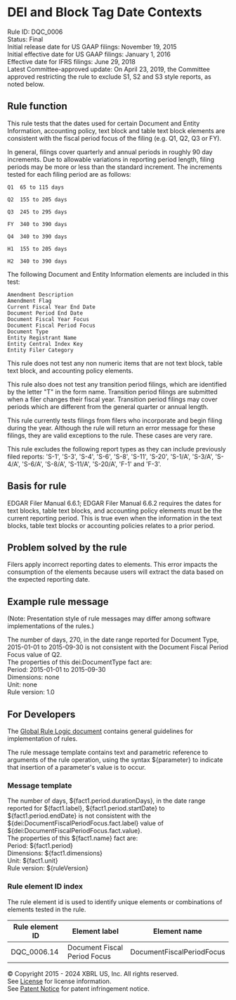 # DEI and Block Tag Date Contexts 
Rule ID: DQC_0006   
Status: Final  
Initial release date for US GAAP filings: November 19, 2015  
Initial effective date for US GAAP filings: January 1, 2016  
Effective date for IFRS filings: June 29, 2018  
Latest Committee-approved update: On April 23, 2019, the Committee approved restricting the rule to exclude S1, S2 and S3 style reports, as noted below. 

## Rule function

This rule tests that the dates used for certain Document and Entity Information, accounting policy, text block and table text block elements are consistent with the fiscal period focus of the filing (e.g. Q1, Q2, Q3 or FY). 

In general, filings cover quarterly and annual periods in roughly 90 day increments. Due to allowable variations in reporting period length, filing periods may be more or less than the standard increment. The increments tested for each filing period are as follows:

	Q1	65 to 115 days

	Q2	155 to 205 days

	Q3	245 to 295 days

	FY	340 to 390 days
	
	Q4	340 to 390 days

	H1	155 to 205 days

	H2	340 to 390 days


The following Document and Entity Information elements are included in this test:

	Amendment Description
	Amendment Flag
	Current Fiscal Year End Date
	Document Period End Date
	Document Fiscal Year Focus
	Document Fiscal Period Focus
	Document Type
	Entity Registrant Name
	Entity Central Index Key
	Entity Filer Category

This rule does not test any non numeric items that are not text block, table text block, and accounting policy elements.  

This rule also does not test any transition period filings, which are identified by the letter "T" in the form name. Transition period filings are submitted when a filer changes their fiscal year. Transition period filings may cover periods which are different from the general quarter or annual length.  

This rule currently tests filings from filers who incorporate and begin filing during the year. Although the rule will return an error message for these filings, they are valid exceptions to the rule. These cases are very rare.  

This rule excludes the following report types as they can include previously filed reports:
 'S-1', 'S-3', 'S-4', 'S-6', 'S-8', 'S-11', 'S-20', 'S-1/A', 'S-3/A', 'S-4/A', 'S-6/A', 'S-8/A', 'S-11/A', 'S-20/A', 'F-1' and 'F-3'.  

## Basis for rule  

EDGAR Filer Manual 6.6.1; EDGAR Filer Manual 6.6.2 requires the dates for text blocks, table text blocks, and accounting policy elements must be the current reporting period. This is true even when the information in the text blocks, table text blocks or accounting policies relates to a prior period.  

## Problem solved by the rule

Filers apply incorrect reporting dates to elements. This error impacts the consumption of the elements because users will extract the data based on the expected reporting date.  

## Example rule message 
(Note: Presentation style of rule messages may differ among software implementations of the rules.)

The number of days, 270, in the date range reported for Document Type, 2015-01-01 to 2015-09-30 is not consistent with the Document Fiscal Period Focus value of Q2.   
The properties of this dei:DocumentType fact are:   
Period: 2015-01-01 to 2015-09-30  
Dimensions: none   
Unit: none  
Rule version: 1.0

## For Developers

The [Global Rule Logic document](https://github.com/DataQualityCommittee/dqc_us_rules/blob/master/docs/GlobalRuleLogic.md) contains general guidelines for implementation of rules.  

The rule message template contains text and parametric reference to arguments of the rule operation, using the syntax ${parameter} to indicate that insertion of a parameter's value is to occur. 

### Message template

The number of days, ${fact1.period.durationDays},  in the date range reported for ${fact1.label}, ${fact1.period.startDate} to ${fact1.period.endDate} is not consistent with the ${dei:DocumentFiscalPeriodFocus.fact.label} value of ${dei:DocumentFiscalPeriodFocus.fact.value}.   
The properties of this ${fact1.name} fact are:   
Period: ${fact1.period}  
Dimensions: ${fact1.dimensions}   
Unit: ${fact1.unit}  
Rule version: ${ruleVersion}

### Rule element ID index

The rule element id is used to identify unique elements or combinations of elements tested in the rule. 

| Rule element ID | Element label | Element name
| ----- | ----- | ----- |
| DQC_0006.14 | Document Fiscal Period Focus | DocumentFiscalPeriodFocus | 


© Copyright 2015 - 2024 XBRL US, Inc. All rights reserved.   
See [License](https://xbrl.us/dqc-license) for license information.  
See [Patent Notice](https://xbrl.us/dqc-patent) for patent infringement notice.  
